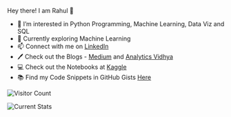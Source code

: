Hey there! I am Rahul 👋

- 👀 I’m interested in Python Programming, Machine Learning, Data Viz and SQL
- 🌱 Currently exploring Machine Learning 
- 📫 Connect with me on [LinkedIn](https://www.linkedin.com/in/rahul-shah6)
- 🖊  Check out the Blogs - [Medium](https://rahulshah6.medium.com) and [Analytics Vidhya](https://www.analyticsvidhya.com/blog/author/rahul105/)
- 💻 Check out the Notebooks at [Kaggle](https://www.kaggle.com/rahulshah06)
- 📚 Find my Code Snippets in GitHub Gists [Here](https://gist.github.com/Rahuls66)

![Visitor Count](https://komarev.com/ghpvc/?username=Rahuls66)

![Current Stats](https://github-readme-stats.vercel.app/api?username=Rahuls66&show_icons=true)
